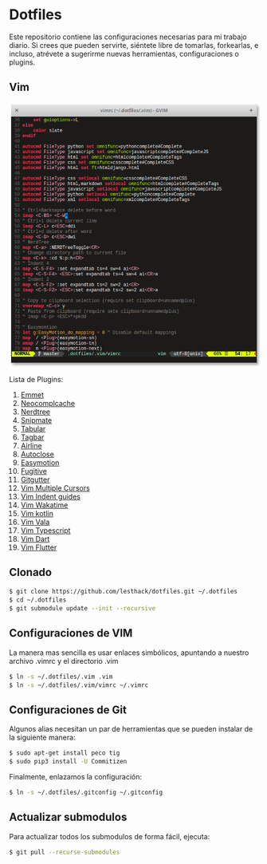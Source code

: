 # Dotfiles

Este repositorio contiene las configuraciones necesarias para mi trabajo diario.  Si crees que pueden servirte, siéntete libre de  tomarlas, forkearlas, e incluso, atrévete a sugerirme nuevas herramientas, configuraciones o plugins.

## Vim
![GVim on Elementary OS](.vim/gvim.png)

Lista de Plugins:

1. [Emmet](https://github.com/mattn/emmet-vim)
2. [Neocomplcache](https://github.com/Shougo/neocomplcache.vim)
3. [Nerdtree](https://github.com/scrooloose/nerdtree)
4. [Snipmate](https://github.com/garbas/vim-snipmate)
5. [Tabular](https://github.com/godlygeek/tabular)
6. [Tagbar](https://github.com/majutsushi/tagbar)
7. [Airline](https://github.com/bling/vim-airline)
8. [Autoclose](https://github.com/Townk/vim-autoclose)
9. [Easymotion](https://github.com/Lokaltog/vim-easymotion)
10. [Fugitive](https://github.com/tpope/vim-fugitive)
11. [Gitgutter](https://github.com/airblade/vim-gitgutter)
12. [Vim Multiple Cursors](https://github.com/terryma/vim-multiple-cursors)
13. [Vim Indent guides](https://github.com/nathanaelkane/vim-indent-guides)
14. [Vim Wakatime](https://github.com/wakatime/vim-wakatime)
15. [Vim kotlin](https://github.com/udalov/kotlin-vim)
16. [Vim Vala](https://github.com/arrufat/vala.vim)
17. [Vim Typescript](https://github.com/leafgarland/typescript-vim)
18. [Vim Dart](https://github.com/dart-lang/dart-vim-plugin)
19. [Vim Flutter](https://github.com/thosakwe/vim-flutter)

## Clonado

```bash
$ git clone https://github.com/lesthack/dotfiles.git ~/.dotfiles
$ cd ~/.dotfiles
$ git submodule update --init --recursive
```

## Configuraciones de VIM

La manera mas sencilla es usar enlaces simbólicos, apuntando a nuestro archivo .vimrc y el directorio .vim
```bash
$ ln -s ~/.dotfiles/.vim .vim
$ ln -s ~/.dotfiles/.vim/vimrc ~/.vimrc
```

## Configuraciones de Git

Algunos alias necesitan un par de herramientas que se pueden instalar de la siguiente manera:
```bash
$ sudo apt-get install peco tig
$ sudo pip3 install -U Commitizen
```

Finalmente, enlazamos la configuración:
```bash
$ ln -s ~/.dotfiles/.gitconfig ~/.gitconfig
```

## Actualizar submodulos

Para actualizar todos los submodulos de forma fácil, ejecuta:
```bash
$ git pull --recurse-submodules
```
